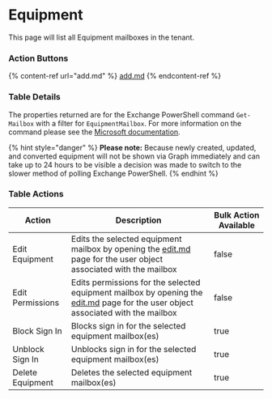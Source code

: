# Equipment

This page will list all Equipment mailboxes in the tenant.

### Action Buttons

{% content-ref url="add.md" %}
[add.md](add.md)
{% endcontent-ref %}

### Table Details

The properties returned are for the Exchange PowerShell command `Get-Mailbox` with a filter for `EquipmentMailbox`. For more information on the command please see the [Microsoft documentation](https://learn.microsoft.com/en-us/powershell/module/exchange/get-mailbox?view=exchange-ps).&#x20;

{% hint style="danger" %}
**Please note:** Because newly created, updated, and converted equipment will not be shown via Graph immediately and can take up to 24 hours to be visible a decision was made to switch to the slower method of polling Exchange PowerShell.
{% endhint %}

### Table Actions

<table><thead><tr><th>Action</th><th>Description</th><th data-type="checkbox">Bulk Action Available</th></tr></thead><tbody><tr><td>Edit Equipment</td><td>Edits the selected equipment mailbox by opening the <a data-mention href="../../../identity/administration/users/user/edit.md">edit.md</a> page for the user object associated with the mailbox</td><td>false</td></tr><tr><td>Edit Permissions</td><td>Edits permissions for the selected equipment mailbox by opening the <a data-mention href="../../../identity/administration/users/user/edit.md">edit.md</a> page for the user object associated with the mailbox</td><td>false</td></tr><tr><td>Block Sign In</td><td>Blocks sign in for the selected equipment mailbox(es)</td><td>true</td></tr><tr><td>Unblock Sign In</td><td>Unblocks sign in for the selected equipment mailbox(es)</td><td>true</td></tr><tr><td>Delete Equipment</td><td>Deletes the selected equipment mailbox(es)</td><td>true</td></tr></tbody></table>

